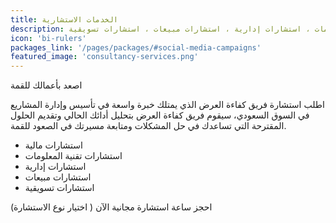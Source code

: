 ```yaml
---
title: الخدمات الاستشارية
description: استشارات مالية ، استشارات تكنولوجيا المعلومات ، استشارات إدارية ، استشارات مبيعات ، استشارات تسويقية.
icon: 'bi-rulers'
packages_link: '/pages/packages/#social-media-campaigns'
featured_image: 'consultancy-services.png'
---
```

اصعد بأعمالك للقمة

اطلب استشارة فريق كفاءة العرض الذي يمتلك خبرة واسعة في تأسيس وإدارة المشاريع في السوق السعودي، سيقوم فريق كفاءة العرض بتحليل أدائك الحالي وتقديم الحلول المقترحة التي تساعدك في حل المشكلات ومتابعة مسيرتك في الصعود للقمة.  

- استشارات مالية
- استشارات تقنية المعلومات
- استشارات إدارية
- استشارات مبيعات
- استشارات تسويقية

احجز ساعة استشارة مجانية الآن
( اختيار نوع الاستشارة) 
